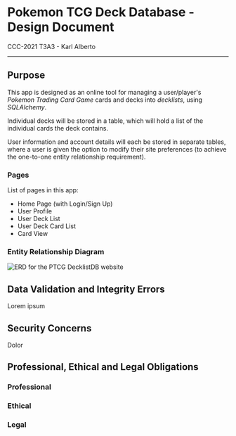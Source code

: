 # Pokemon TCG Deck Database - Design Document

CCC-2021 T3A3 - Karl Alberto

---

## Purpose

This app is designed as an online tool for managing a user/player's _Pokemon Trading Card Game_ cards and decks into _decklists_, using _SQLAlchemy_.

Individual decks will be stored in a table, which will hold a list of the individual cards the deck contains.

User information and account details will each be stored in separate tables, where a user is given the option to modify their site preferences (to achieve the one-to-one entity relationship requirement).

### Pages

List of pages in this app:
- Home Page (with Login/Sign Up)
- User Profile
- User Deck List
- User Deck Card List
- Card View


### Entity Relationship Diagram

![ERD for the PTCG DecklistDB website](T3A3_ERD.png)


## Data Validation and Integrity Errors

Lorem ipsum


## Security Concerns

Dolor

## Professional, Ethical and Legal Obligations

### Professional


### Ethical


### Legal